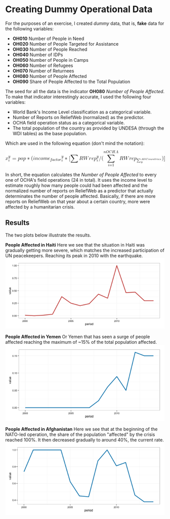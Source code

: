 Creating Dummy Operational Data
===============================

For the purposes of an exercise, I created *dummy* data, that is, **fake** data for the following variables: 

- **OH010**	Number of People in Need
- **OH020**	Number of People Targeted for Assistance
- **OH030**	Number of People Reached
- **OH040**	Number of IDPs
- **OH050**	Number of People in Camps
- **OH060**	Number of Refugees
- **OH070**	Number of Returnees
- **OH080**	Number of People Affected
- **OH090**	Share of People Affected to the Total Population

The seed for all the data is the indicator **OH080**	*Number of People Affected*. To make that indicator interestingly accurate, I used the following four variables: 

  - World Bank's Income Level classification as a categorical variable.
  - Number of Reports on ReliefWeb (normalized) as the predictor.
  - OCHA field operation status as a categorical variable.
  - The total population of the country as provided by UNDESA (through the WDI tables) as the base population.

Which are used in the following equation (don't mind the notation):

![number of people affected equation](https://raw.githubusercontent.com/luiscape/dummy_operational_data/master/formula.gif)

In short, the equation calculates the *Number of People Affected* to every one of OCHA's field operations (24 in total). It uses the income level to estimate roughly how many people could had been affected and the normalized number of reports on ReliefWeb as a predictor that actually determinates the number of people affected. Basically, if there are more reports on ReliefWeb on that year about a certain country, more were affected by a humanitarian crisis.

Results
-------

The two plots below illustrate the results. 

**People Affected in Haiti**
Here we see that the situation in Haiti was gradually getting more severe, which matches the increased participation of UN peacekeepers. Reaching its peak in 2010 with the earthquake.
![population affected in Haiti](https://raw.githubusercontent.com/luiscape/dummy_operational_data/master/hti.png)

**People Affected in Yemen**
Or Yemen that has seen a surge of people affected reaching the maximum of ~15% of the total population affected.
![population affected in Haiti](https://raw.githubusercontent.com/luiscape/dummy_operational_data/master/yem.png)


**People Affected in Afghanistan**
Here we see that at the beginning of the NATO-led operation, the share of the population "affected" by the crisis reached 100%. It then decreased gradually to around 40%, the current rate.
![population affected in Afghanistan](https://raw.githubusercontent.com/luiscape/dummy_operational_data/master/afg.png)
